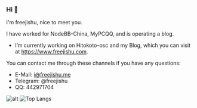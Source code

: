 ### Hi 👋

I'm freejishu, nice to meet you.

I have worked for NodeBB-China, MyPCQQ, and is operating a blog.
- I’m currently working on Hitokoto-osc and my Blog, which you can visit at <https://www.freejishu.com>.


You can contact me through these channels if you have any questions:

*  E-Mail: <i@freejishu.me>
*  Telegram: @freejishu
*  QQ: 442971704

![alt](https://github-readme-stats.vercel.app/api?username=freejishu&count_private=true&show_icons=true&icon_color=805AD5&text_color=718096&bg_color=ffffff&hide_title=true)
![Top Langs](https://github-readme-stats.vercel.app/api/top-langs/?username=freejishu&hide=c,c%2B%2B&layout=compact)
